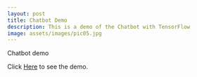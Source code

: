 ```yaml
---
layout: post
title: Chatbot Demo
description: This is a demo of the Chatbot with TensorFlow
image: assets/images/pic05.jpg
---
```


Chatbot demo

Click [Here](#) to see the demo.
